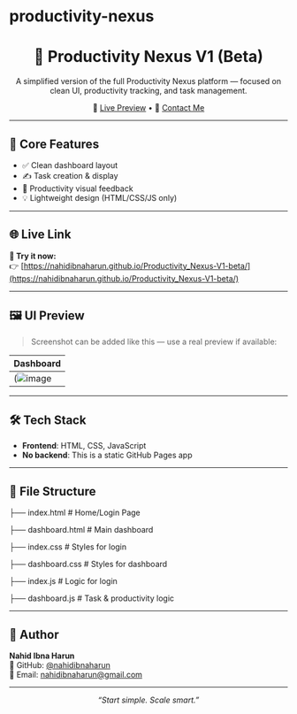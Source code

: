 # productivity-nexus<h1 align="center">🚀 Productivity Nexus V1 (Beta)</h1>

<p align="center">
  A simplified version of the full Productivity Nexus platform — focused on clean UI, productivity tracking, and task management.
</p>

<p align="center">
  🔗 <a href="https://nahidibnaharun.github.io/Productivity_Nexus-V1-beta/">Live Preview</a> • 
  📩 <a href="mailto:nahidibnaharun@gmail.com">Contact Me</a>
</p>

---

## 🧰 Core Features

- ✅ Clean dashboard layout
- ✍️ Task creation & display
- 🧮 Productivity visual feedback
- 💡 Lightweight design (HTML/CSS/JS only)

---

## 🌐 Live Link

**🔗 Try it now:**  
👉 [https://nahidibnaharun.github.io/Productivity_Nexus-V1-beta/](https://nahidibnaharun.github.io/Productivity_Nexus-V1-beta/)

---

## 🖼️ UI Preview

> Screenshot can be added like this — use a real preview if available:

| Dashboard |
|-----------|
|(![image](https://github.com/user-attachments/assets/03657e20-f50a-4867-bb9e-26ff31873833)


---

## 🛠️ Tech Stack

- **Frontend**: HTML, CSS, JavaScript
- **No backend**: This is a static GitHub Pages app

---

## 📁 File Structure

├── index.html # Home/Login Page

├── dashboard.html # Main dashboard

├── index.css # Styles for login

├── dashboard.css # Styles for dashboard

├── index.js # Logic for login

├── dashboard.js # Task & productivity logic



---

## 👤 Author

**Nahid Ibna Harun**  
🔗 GitHub: [@nahidibnaharun](https://github.com/nahidibnaharun)  
📧 Email: [nahidibnaharun@gmail.com](mailto:nahidibnaharun@gmail.com)

---

<p align="center"><em>“Start simple. Scale smart.”</em></p>
